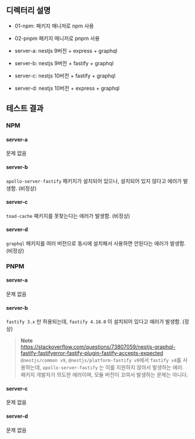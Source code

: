 ## 디렉터리 설명

- 01-npm: 패키지 매니저로 npm 사용
- 02-pnpm 패키지 매니저로 pnpm 사용

- server-a: nestjs 9버전 + express + graphql
- server-b: nestjs 9버전 + fastify + graphql
- server-c: nestjs 10버전 + fastify + graphql
- server-d: nestjs 10버전 + express + graphql

## 테스트 결과

### NPM

#### server-a

문제 없음

#### server-b

`apollo-server-fastify` 패키지가 설치되어 있으나, 설치되어 있지 않다고 에러가 발생함. (비정상)

#### server-c

`toad-cache` 패키지를 못찾는다는 에러가 발생함. (비정상)

#### server-d

`graphql` 패키지를 여러 버전으로 동시에 설치해서 사용하면 안된다는 에러가 발생함. (비정상)

### PNPM

#### server-a

문제 없음

#### server-b

`fastify 3.x` 만 허용되는데, `fastify 4.18.0` 이 설치되어 있다고 에러가 발생함. (정상)

> **Note**  
> https://stackoverflow.com/questions/73807059/nestjs-graphql-fastify-fastifyerror-fastify-plugin-fastify-accepts-expected  
> `@nestjs/common v9`, `@nestjs/platform-fastify v9`에서 `fastify v4`를 사용하는데, `apollo-server-fastify` 는 이를 지원하지 않아서 발생하는 에러.  
> 패키지 개발자가 의도한 에러이며, 모듈 버전이 꼬여서 발생하는 문제는 아니다.

#### server-c

문제 없음

#### server-d

문제 없음
